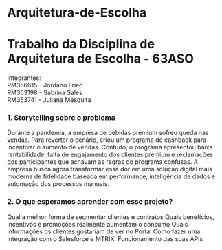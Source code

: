 # Arquitetura-de-Escolha
<h1> Trabalho da Disciplina de Arquitetura de Escolha - 63ASO </h1>  

Integrantes:  
RM356615 - Jordano Fried  
RM353198 - Sabrina Sales  
RM353741 - Juliana Mesquita  

<h3> 1. Storytelling sobre o problema </h3>

Durante a pandemia, a empresa de bebidas premium sofreu queda nas vendas. Para reverter o cenário, criou um programa de cashback para incentivar o aumento de vendas. Contudo, o programa apresentou baixa rentabilidade, falta de engajamento dos clientes premium e reclamações dos participantes que achavam as regras do programa confusas. A empresa busca agora transformar essa dor em uma solução digital mais moderna de fidelidade baseada em performance, inteligência de dados e automação dos processos manuais. 

<h3> 2. O que esperamos aprender com esse projeto? </h3>

Qual a melhor forma de segmentar clientes e contratos 
Quais benefícios, incentivos e promoções realmente aumentam o consumo 
Quais informações os clientes gostariam de ver no Portal 
Como fazer uma integração com o Salesforce e MTRIX. Funcionamento das suas APIs 
